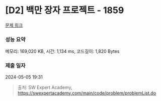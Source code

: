 # [D2] 백만 장자 프로젝트 - 1859 

[문제 링크](https://swexpertacademy.com/main/code/problem/problemDetail.do?contestProbId=AV5LrsUaDxcDFAXc) 

### 성능 요약

메모리: 169,020 KB, 시간: 1,134 ms, 코드길이: 1,820 Bytes

### 제출 일자

2024-05-05 19:31



> 출처: SW Expert Academy, https://swexpertacademy.com/main/code/problem/problemList.do